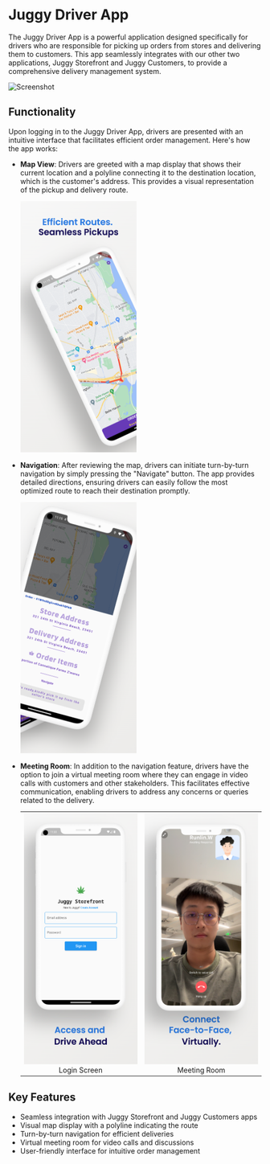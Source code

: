 # Juggy Driver App

The Juggy Driver App is a powerful application designed specifically for drivers who are responsible for picking up orders from stores and delivering them to customers. This app seamlessly integrates with our other two applications, Juggy Storefront and Juggy Customers, to provide a comprehensive delivery management system.

![Screenshot](https://github.com/Kashif-Asghar60/Juggy-Driver-/blob/main/Apple%20iPhone%2011%20Pro%20Max%20(1242x2688)/driver%20app.png?raw=true)


## Functionality

Upon logging in to the Juggy Driver App, drivers are presented with an intuitive interface that facilitates efficient order management. Here's how the app works:

- **Map View**: Drivers are greeted with a map display that shows their current location and a polyline connecting it to the destination location, which is the customer's address. This provides a visual representation of the pickup and delivery route.

  <img src="https://github.com/Kashif-Asghar60/Juggy-Driver-/blob/main/Apple%20iPhone%2011%20Pro%20Max%20(1242x2688)/map%20Screenshot%200.png?raw=true" height="500">

- **Navigation**: After reviewing the map, drivers can initiate turn-by-turn navigation by simply pressing the "Navigate" button. The app provides detailed directions, ensuring drivers can easily follow the most optimized route to reach their destination promptly.

  <img src="https://github.com/Kashif-Asghar60/Juggy-Driver-/blob/main/Apple%20iPhone%2011%20Pro%20Max%20(1242x2688)/address%20Screenshot%201.png?raw=true" height="500">

- **Meeting Room**: In addition to the navigation feature, drivers have the option to join a virtual meeting room where they can engage in video calls with customers and other stakeholders. This facilitates effective communication, enabling drivers to address any concerns or queries related to the delivery.

  <table>
    <tr>
      <td align="center">
        <img src="https://github.com/Kashif-Asghar60/Juggy-Driver-/blob/main/Apple%20iPhone%2011%20Pro%20Max%20(1242x2688)/login%20Screenshot%203.png?raw=true" height="500">
        <br>
        Login Screen
      </td>
      <td align="center">
        <img src="https://github.com/Kashif-Asghar60/Juggy-Driver-/blob/main/Apple%20iPhone%2011%20Pro%20Max%20(1242x2688)/meeting%20Screenshot%204.png?raw=true" height="500">
        <br>
        Meeting Room
      </td>
    </tr>
  </table>


## Key Features

- Seamless integration with Juggy Storefront and Juggy Customers apps
- Visual map display with a polyline indicating the route
- Turn-by-turn navigation for efficient deliveries
- Virtual meeting room for video calls and discussions
- User-friendly interface for intuitive order management

